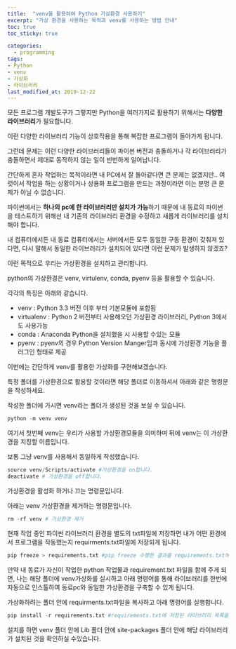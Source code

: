 ```yaml
---
title:  "venv을 활용하여 Python 가상환경 사용하기"
excerpt: "가상 환경을 사용하는 목적과 venv를 사용하는 방법 안내"
toc: true
toc_sticky: true

categories:
  - programming
tags:
- Python
- venv
- 가상화
- 라이브러리
last_modified_at: 2019-12-22
---
```


모든 프로그램 개발도구가 그렇지만 Python을 여러가지로 활용하기 위해서는 **다양한 라이브러리**가 필요합니다.



이런 다양한 라이브러리 기능이 상호작용을 통해 복잡한 프로그램이 돌아가게 됩니다.



그런데 문제는 이런 다양한 라이브러리들이 파이썬 버전과 충돌하거나 각 라이브러리가 충돌하면서 제대로 동작하지 않는 일이 빈번하게 일어납니다.



간단하게 혼자 작업하는 목적이라면 내 PC에서 잘 돌아같다면 큰 문제는 없겠지만.. 여럿이서 작업을 하는 상황이거나 상용화 프로그램을 만드는 과정이라면 이는 분명 큰 문제가 아닐 수 없습니다.



파이썬에서는 **하나의 pc에 한 라이브러리만 설치가 가능**하기 때문에 내 동료의 파이썬을 테스트하기 위해선 내 기존의 라이브러리 환경을 수정하고 새롭게 라이브러리를 설치해야 합니다.



내 컴퓨터에서든 내 동료 컴퓨터에서는 서버에서든 모두 동일한 구동 환경이 갖춰져 있다면, 다시 말해서 동일한 라이브러리가 설치되어 있다면 이런 문제가 발생하지 않겠죠?



이런 목적으로 우리는 가상환경을 설치하고 관리합니다.



python의 가상환경은 venv, virtulenv, conda, pyenv 등을 활용할 수 있습니다.



각각의 특징은 아래와 같습니다.

- venv : Python 3.3 버전 이후 부터 기본모듈에 포함됨
- virtualenv : Python 2 버전부터 사용해오던 가상환경 라이브러리, Python 3에서도 사용가능
- conda : Anaconda Python을 설치했을 시 사용할 수있는 모듈
- pyenv : pyenv의 경우 Python Version Manger임과 동시에 가상환경 기능을 플러그인 형태로 제공



이번에는 간단하게 venv를 활용한 가상화를 구현해보겠습니다.



특정 폴더를 가상환경으로 활용할 것이라면 해당 폴더로 이동하셔서 아래와 같은 명령문을 작성하세요.

작성한 폴더에 가시면 venv라는 폴더가 생성된 것을 보실 수 있습니다.

```python
python -m venv venv
```

여기서 첫번째 venv는 우리가 사용할 가상환경모듈을 의미하며 뒤에 venv는 이 가상환경을 지칭할 이름입니다.

보통 그냥 venv를 사용해서 동일하게 작성했습니다.

```python
source venv/Scripts/activate #가상환경을 on합니다.
deactivate # 가상환경을 off합니다.
```

가상환경을 활성화 하거나 끄는 명령문입니다.

아래는 venv 가상환경을 제거하는 명령문입니다.

```python
rm -rf venv # 가상환경 제거
```



현재 작업 중인 파이썬 라이브러리 환경을 별도의 txt파일에 저장하면 내가 어떤 환경에서 프로그램을 작동했는지  requirments.txt파일에 저장되게 됩니다.

```python
pip freeze > requirements.txt #pip freeze 수행한 결과를 requirements.txt에 저장
```



만약 내 동료가 자신이 작업한 python 작업물과 requirement.txt 파일을 함께 주게 되면, 나는 해당 폴더에 venv가상화를 실시하고 아래 명령어를 통해 라이브러리를 한번에 자동으로 인스톨하여 동료pc와 동일한 가상환경을 구축할 수 있게 됩니다.

가상화하려는 폴더 안에 requirments.txt파일을 복사하고 아래 명령어를 실행합니다.

```python
pip install -r requirements.txt #requirements.txt에 저장된 라이브러리 목록을 인스톨 한다.
```

설치를 하면 venv 폴더 안에 Lib 폴더 안에 site-packages 폴더 안에 해당 라이브러리가 설치된 것을 확인하실 수있습니다.
